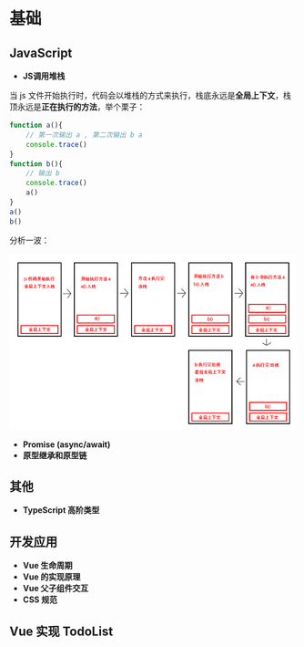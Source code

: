 # 基础
## JavaScript
+ **JS调用堆栈**

当 js 文件开始执行时，代码会以堆栈的方式来执行，栈底永远是**全局上下文**，栈顶永远是**正在执行的方法**，举个栗子：

```JavaScript
function a(){
    // 第一次输出 a , 第二次输出 b a
    console.trace()
}
function b(){
    // 输出 b
    console.trace()
    a()
}
a()
b()
```

分析一波：

![堆栈流程图](https://github.com/yizeruier1/firewing-games/blob/master/%E5%A0%86%E6%A0%88.png "堆栈流程图")

+ **Promise (async/await)**
+ **原型继承和原型链**

## 其他
+ **TypeScript 高阶类型**

## 开发应用
+ **Vue 生命周期**
+ **Vue 的实现原理**
+ **Vue 父子组件交互**
+ **CSS 规范**

## Vue 实现 TodoList